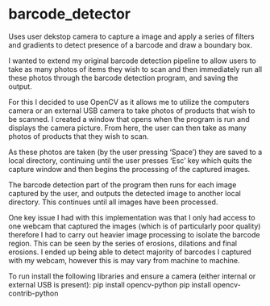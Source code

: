 # barcode_detector
Uses user dekstop camera to capture a image and apply a series of filters and gradients to detect presence of a barcode and draw a boundary box.


I wanted to extend my original barcode detection  pipeline to allow users to take as many photos of items
they wish to scan and then immediately run all these photos through the barcode detection
program, and saving the output.

For this I decided to use OpenCV as it allows me to utilize the computers camera or an external USB
camera to take photos of products that wish to be scanned. I created a window that opens when the
program is run and displays the camera picture. From here, the user can then take as many photos of
products that they wish to scan.

As these photos are taken (by the user pressing ‘Space’) they are saved to a local directory,
continuing until the user presses ‘Esc’ key which quits the capture window and then begins the
processing of the captured images.

The barcode detection part of the program then runs for each image captured by the user, and
outputs the detected image to another local directory. This continues until all images have been
processed.

One key issue I had with this implementation was that I only had access to one webcam that
captured the images (which is of particularly poor quality) therefore I had to carry out heavier image
processing to isolate the barcode region. This can be seen by the series of erosions, dilations and
final erosions. I ended up being able to detect majority of barcodes I captured with my webcam,
however this is may vary from machine to machine.


To run install the following libraries and ensure a camera (either internal or external USB is present):
pip install opencv-python
pip install opencv-contrib-python
